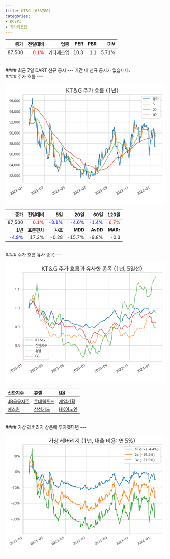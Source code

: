 ```yaml
---
title: KT&G (033780)
categories:
- KOSPI
- 기타제조업
---
```


|**종가**|**전일대비**|**업종**|**PER**|**PBR**|**DIV**|
|-------:|-----------:|-------:|------:|------:|------:|
|87,500|<span style="color: red">0.1%</span>|기타제조업|10.3|1.1|5.71%|

<!-- more -->

<br>
#### 최근 7일 DART 신규 공시<a id="dart"></a>
---
기간 내 신규 공시가 없습니다.

<br>
#### 주가 흐름<a id="price"></a>
---

![033780](/assets/images/stock/033780.png)

|**종가**|**전일대비**|**5일**|**20일**|**60일**|**120일**|
|-------:|-----------:|------:|-------:|-------:|--------:|
| 87,500 | <span style="color: red">0.1%</span> | <span style="color: blue">-3.1%</span> | <span style="color: blue">-4.6%</span> | <span style="color: blue">-1.4%</span> | <span style="color: red">6.7%</span> |
|**1년**|**표준편차**|**샤프**|**MDD**|**AvDD**|**MARr**|
| <span style="color: blue">-4.9%</span> | 17.3% | -0.28 | -15.7% | -9.8% | -0.3 |

<br>
#### 주가 흐름 유사 종목<a id="corr"></a>
---

![033780](/assets/images/stock/033780_corr.png)

| [신한지주](/055550/) | [휴젤](/145020/) | [GS](/078930/) |
|:---------------------------------------|:---------------------------------------|:---------------------------------------|
| [JB금융지주](/175330/) | [롯데웰푸드](/280360/) | [제일기획](/030000/) |
| [에스원](/012750/) | [삼성카드](/029780/) | [HK이노엔](/195940/) |

<br>
#### 가상 레버리지 상품에 투자했다면<a id="2x"></a>
---

![033780](/assets/images/stock/033780_2x.png)

[^corr]: 상관계수를 이용하여 분석하였습니다.
